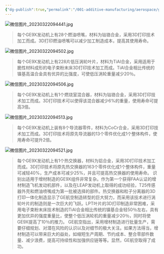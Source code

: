 ```yaml
---
{"dg-publish":true,"permalink":"/001-additive-manufacturing/aerospace/ge-9-x-3-d/"}
---
```



![微信图片_20230322094441.jpg](/img/user/photo/%E5%BE%AE%E4%BF%A1%E5%9B%BE%E7%89%87_20230322094441.jpg)
> 每个GE9X发动机上有28个燃油喷嘴，材料为钴铬合金，采用3D打印技术加工而成。3D打印燃油喷嘴可以减少加工制造成本，提高其使用寿命。


![微信图片_20230322094502.jpg](/img/user/photo/%E5%BE%AE%E4%BF%A1%E5%9B%BE%E7%89%87_20230322094502.jpg)
>每个GE9X发动机上有228片低压涡轮叶片，材料为TiAl合金，采用适用于脆性材料成形的电子束粉末床3D打印技术加工而成。TiAl合金相比传统的镍基高温合金具有优异的比强度，可使低压涡轮重量减少20％。

![微信图片_20230322094506.jpg](/img/user/photo/%E5%BE%AE%E4%BF%A1%E5%9B%BE%E7%89%87_20230322094506.jpg)
>每个GE9X发动机上有1个燃烧室混合器，材料为钴铬合金，采用3D打印技术加工而成。3D打印技术可以使得该混合器减少6%的重量，使用寿命可提高3倍。


![微信图片_20230322094513.jpg](/img/user/photo/%E5%BE%AE%E4%BF%A1%E5%9B%BE%E7%89%87_20230322094513.jpg)
> 每个GE9X发动机上装有8个导流器零件，材料为CoCr合金，采用3D打印技术加工而成。3D打印技术将原先导流器的13个零件优化成1个整体构件，使用寿命可提升2倍。


![微信图片_20230322094521.jpg](/img/user/photo/%E5%BE%AE%E4%BF%A1%E5%9B%BE%E7%89%87_20230322094521.jpg)
> 每个GE9X发动机上有1个热交换器，材料为铝合金，采用3D打印技术加工而成。3D打印技术将原先热交换器的163个零件优化成1个整体构件，重量可减轻40%，生产成本可减少25%，并且可提高热交换器的使用寿命。
> 识别出适用于增材制造的GE9X组件非常复杂。作为第一个获得FAA认证的增材制造飞机发动机部件，以及在LEAP发动机上取得的成功经验，T25传感器外壳和燃油喷嘴成为第一批被选择的部件。热交换器和粒子分离器的3D打印一体化制造显示了GE航空制造转型的巨大努力，而采用该技术进行涡轮叶片的制造则是一次巨大的飞跃。LPT叶片的3D打印制造非常困难，采用电子束粉末床技术制造的TiAl合金相比传统的镍基合金轻50％左右，具有更加优异的强度重量比，使整个低压涡轮机的重量减少20％，同时将使GE9X提高了10％的推力。
> GE航空指出，采用增材制造进行批量生产，需要仔细规划、对潜在风险的认识以及对细节的极大关注。如果方法得当，增材制造可以带来巨大的益处，如缩短生产周期、节约成本、整合零部件数量、减少浪费，提高可持续性和加强供应链等等。显然，GE航空取得了成功。

